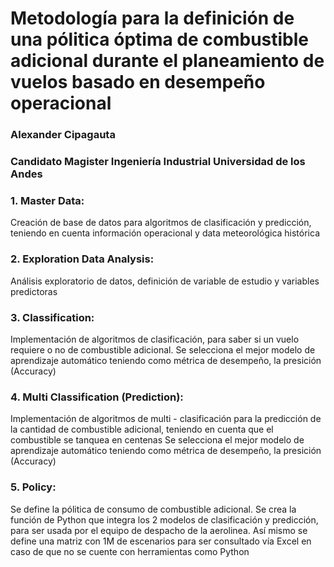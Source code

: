 # Metodología para la definición de una pólitica óptima de combustible adicional durante el planeamiento de vuelos basado en desempeño operacional

### Alexander Cipagauta
### Candidato Magister Ingeniería Industrial Universidad de los Andes


### 1. Master Data: 

Creación de base de datos para algoritmos de clasificación y predicción, teniendo en cuenta información operacional y data meteorológica histórica

### 2. Exploration Data Analysis: 

Análisis exploratorio de datos, definición de variable de estudio y variables predictoras

### 3. Classification: 

Implementación de algoritmos de clasificación, para saber si un vuelo requiere o no de combustible adicional. 
Se selecciona el mejor modelo de aprendizaje automático teniendo como métrica de desempeño, la presición (Accuracy)

### 4. Multi Classification (Prediction): 

Implementación de algoritmos de multi - clasificación para la predicción de la cantidad de combustible adicional, teniendo en cuenta que el combustible se tanquea en centenas 
Se selecciona el mejor modelo de aprendizaje automático teniendo como métrica de desempeño, la presición (Accuracy)

### 5. Policy:

Se define la pólitica de consumo de combustible adicional. Se crea la función de Python que integra los 2 modelos de clasificación y predicción, para ser usada por el equipo de despacho de la aerolinea. Así mismo se define una matriz con 1M de escenarios para ser consultado vía Excel en caso de que no se cuente con herramientas como Python
